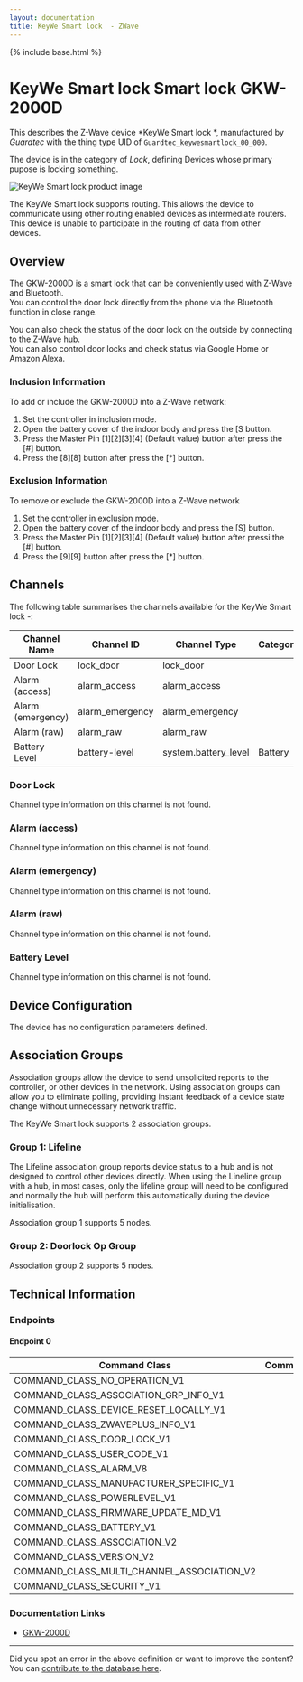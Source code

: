 ```yaml
---
layout: documentation
title: KeyWe Smart lock  - ZWave
---
```


{% include base.html %}

# KeyWe Smart lock Smart lock GKW-2000D
This describes the Z-Wave device *KeyWe Smart lock *, manufactured by *Guardtec* with the thing type UID of ```Guardtec_keywesmartlock_00_000```.

The device is in the category of *Lock*, defining Devices whose primary pupose is locking something.

![KeyWe Smart lock  product image](https://opensmarthouse.org/assets/zwave/attachments/1175/keywe.jpg)


The KeyWe Smart lock  supports routing. This allows the device to communicate using other routing enabled devices as intermediate routers.  This device is unable to participate in the routing of data from other devices.

## Overview

The GKW-2000D is a smart lock that can be conveniently used with Z-Wave and Bluetooth.  
You can control the door lock directly from the phone via the Bluetooth function in close range.

You can also check the status of the door lock on the outside by connecting to the Z-Wave hub.  
You can also control door locks and check status via Google Home or Amazon Alexa.

### Inclusion Information

To add or include the GKW-2000D into a Z-Wave network:

  1. Set the controller in inclusion mode.
  2. Open the battery cover of the indoor body and press the [S button.
  3. Press the Master Pin \[1]\[2\]\[3\][4\] (Default value) button after press the [#] button.
  4. Press the \[8\]\[8\] button after press the [*] button.

### Exclusion Information

To remove or exclude the GKW-2000D into a Z-Wave network

  1. Set the controller in exclusion mode.
  2. Open the battery cover of the indoor body and press the [S] button.
  3. Press the Master Pin \[1]\[2\]\[3\][4\] (Default value) button after pressi the [#] button.
  4. Press the \[9\]\[9\] button after press the [*] button.

## Channels

The following table summarises the channels available for the KeyWe Smart lock  -:

| Channel Name | Channel ID | Channel Type | Category | Item Type |
|--------------|------------|--------------|----------|-----------|
| Door Lock | lock_door | lock_door |  |  | 
| Alarm (access) | alarm_access | alarm_access |  |  | 
| Alarm (emergency) | alarm_emergency | alarm_emergency |  |  | 
| Alarm (raw) | alarm_raw | alarm_raw |  |  | 
| Battery Level | battery-level | system.battery_level | Battery | Number |

### Door Lock
Channel type information on this channel is not found.

### Alarm (access)
Channel type information on this channel is not found.

### Alarm (emergency)
Channel type information on this channel is not found.

### Alarm (raw)
Channel type information on this channel is not found.

### Battery Level
Channel type information on this channel is not found.



## Device Configuration

The device has no configuration parameters defined.

## Association Groups

Association groups allow the device to send unsolicited reports to the controller, or other devices in the network. Using association groups can allow you to eliminate polling, providing instant feedback of a device state change without unnecessary network traffic.

The KeyWe Smart lock  supports 2 association groups.

### Group 1: Lifeline

The Lifeline association group reports device status to a hub and is not designed to control other devices directly. When using the Lineline group with a hub, in most cases, only the lifeline group will need to be configured and normally the hub will perform this automatically during the device initialisation.

Association group 1 supports 5 nodes.

### Group 2: Doorlock Op Group


Association group 2 supports 5 nodes.

## Technical Information

### Endpoints

#### Endpoint 0

| Command Class | Comment |
|---------------|---------|
| COMMAND_CLASS_NO_OPERATION_V1| |
| COMMAND_CLASS_ASSOCIATION_GRP_INFO_V1| |
| COMMAND_CLASS_DEVICE_RESET_LOCALLY_V1| |
| COMMAND_CLASS_ZWAVEPLUS_INFO_V1| |
| COMMAND_CLASS_DOOR_LOCK_V1| |
| COMMAND_CLASS_USER_CODE_V1| |
| COMMAND_CLASS_ALARM_V8| |
| COMMAND_CLASS_MANUFACTURER_SPECIFIC_V1| |
| COMMAND_CLASS_POWERLEVEL_V1| |
| COMMAND_CLASS_FIRMWARE_UPDATE_MD_V1| |
| COMMAND_CLASS_BATTERY_V1| |
| COMMAND_CLASS_ASSOCIATION_V2| |
| COMMAND_CLASS_VERSION_V2| |
| COMMAND_CLASS_MULTI_CHANNEL_ASSOCIATION_V2| |
| COMMAND_CLASS_SECURITY_V1| |

### Documentation Links

* [GKW-2000D](https://www.opensmarthouse.org/zwavedatabase/1175/GKW-2000D-Z-Wave-Manual-20180807.pdf)

---

Did you spot an error in the above definition or want to improve the content?
You can [contribute to the database here](https://www.opensmarthouse.org/zwavedatabase/1175).
